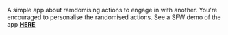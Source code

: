 A simple app about ramdomising actions to engage in with another.
You're encouraged to personalise the randomised actions.
See a SFW demo of the app **[HERE](https://kay-who-codes.github.io/Action-Dice)**
